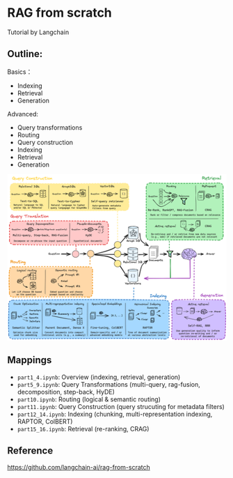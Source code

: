 # RAG from scratch
Tutorial by Langchain

## Outline:
Basics：
- Indexing
- Retrieval 
- Generation

Advanced:
- Query transformations
- Routing
- Query construction
- Indexing
- Retrieval
- Generation

![alt text](/media/rag.png)

## Mappings
- `part1_4.ipynb`: Overview (indexing, retrieval, generation)
- `part5_9.ipynb`: Query Transformations (multi-query, rag-fusion, decomposition, step-back, HyDE)
- `part10.ipynb`: Routing (logical & semantic routing)
- `part11.ipynb`: Query Construction (query strucuting for metadata filters)
- `part12_14.ipynb`: Indexing (chunking, multi-representation indexing, RAPTOR, ColBERT)
- `part15_16.ipynb`: Retrieval (re-ranking, CRAG)

## Reference
https://github.com/langchain-ai/rag-from-scratch